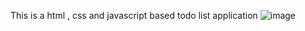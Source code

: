This is a html , css and javascript based todo list application 
![image](https://github.com/user-attachments/assets/3e0a8380-0209-4d87-a142-95148933b75d)
